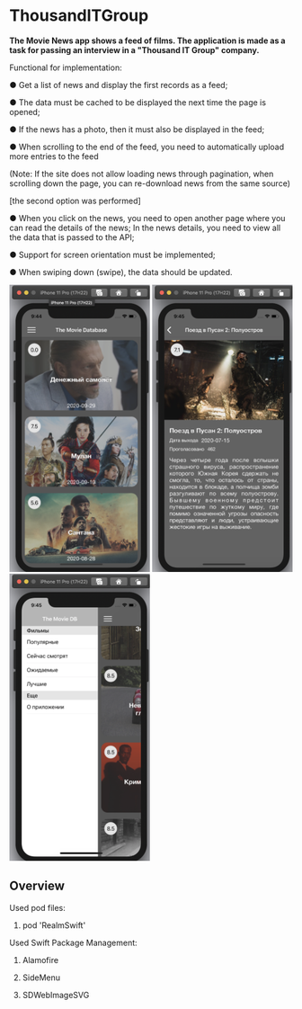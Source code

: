 # ThousandITGroup

**The Movie News app shows a feed of films.
The application is made as a task for passing an interview in a  "Thousand IT Group" company.** <p>

Functional for implementation:<p>
● Get a list of news and display the first records as a feed;<p>
● The data must be cached to be displayed the next time the page is opened;<p>
● If the news has a photo, then it must also be displayed in the feed;<p>
● When scrolling to the end of the feed, you need to automatically upload more entries to the feed <p>
(Note: If the site does not allow loading news through pagination, when scrolling down the page, you can re-download news from the same source) <p>
[the second option was performed]<p>
● When you click on the news, you need to open another page where you can read the details of the news; In the news details, you need to view all the data that is passed to the API;<p>
● Support for screen orientation must be implemented;<p>
● When swiping down (swipe), the data should be updated.<p>

<p align="left">
<img src="https://github.com/kazekehub/ThousandITGroup/blob/master/Screenshoots/Movie%20News%201.png" width="250">
<img src="https://github.com/kazekehub/ThousandITGroup/blob/master/Screenshoots/Movie%20News%202.png" width="250">
<img src="https://github.com/kazekehub/ThousandITGroup/blob/master/Screenshoots/Movie%20News%203.png" width="250"> <p>
</p>

Overview
---------
Used pod files:

1. pod 'RealmSwift'

Used Swift Package Management: <p>
1. Alamofire <p>
2. SideMenu <p>
3. SDWebImageSVG <p>
